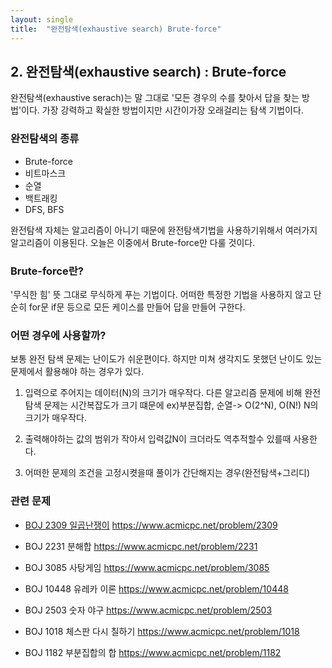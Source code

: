 ```yaml
---
layout: single
title:  "완전탐색(exhaustive search) Brute-force"
---
```


## 2. 완전탐색(exhaustive search) : Brute-force

완전탐색(exhaustive serach)는 말 그대로 '모든 경우의 수를 찾아서 답을 찾는 방법'이다. 가장 강력하고 확실한 방법이지만 시간이가장 오래걸리는 탐색 기법이다.


### 완전탐색의 종류

- Brute-force
- 비트마스크
- 순열
- 백트래킹
- DFS, BFS

완전탐색 자체는 알고리즘이 아니기 때문에 완전탐색기법을 사용하기위해서 여러가지  알고리즘이 이용된다.
오늘은 이중에서 Brute-force만 다룰 것이다.

###  Brute-force란?

'무식한 힘' 뜻 그대로 무식하게 푸는 기법이다. 어떠한 특정한 기법을 사용하지 않고 단순히 for문 if문 등으로 모든 케이스를 만들어 답을 만들어 구한다.


### 어떤 경우에 사용할까?

보통 완전 탐색 문제는 난이도가 쉬운편이다. 하지만 미쳐 생각지도 못했던 난이도 있는 문제에서 활용해야 하는 경우가 있다.


1. 입력으로 주어지는 데이터(N)의 크기가 매우작다.
   다른 알고리즘 문제에 비해 완전 탐색 문제는 시간복잡도가 크기 떄문에 ex)부분집합, 순열-> O(2^N), O(N!)  N의 크기가 매우작다.
2. 출력해야하는 값의 범위가 작아서 입력값N이 크더라도 역추적할수 있를때 사용한다.
   
3. 어떠한 문제의 조건을 고정시켯을때 풀이가 간단해지는 경우(완전탐색+그리디)
   

### 관련 문제

- [BOJ 2309 일곱난쟁이](https://hong1995.github.io/BOJ2309/)
  https://www.acmicpc.net/problem/2309

- BOJ 2231 분해합
  https://www.acmicpc.net/problem/2231
- BOJ 3085 사탕게임
  https://www.acmicpc.net/problem/3085
- BOJ 10448 유레카 이론
  https://www.acmicpc.net/problem/10448
- BOJ 2503 숫자 야구
  https://www.acmicpc.net/problem/2503
- BOJ 1018 체스판 다시 칠하기
  https://www.acmicpc.net/problem/1018
- BOJ 1182 부분집합의 합
  https://www.acmicpc.net/problem/1182
